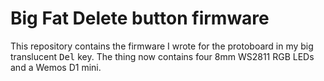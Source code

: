 # Big Fat Delete button firmware

This repository contains the firmware I wrote for the protoboard in my big translucent <kbd>Del</kbd> key.
The thing now contains four 8mm WS2811 RGB LEDs and a Wemos D1 mini.
